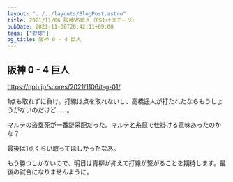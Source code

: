 ```yaml
---
layout: "../../layouts/BlogPost.astro"
title: 2021/11/06 阪神VS巨人（CS1stステージ）
pubDate: 2021-11-06T20:42:11+09:00
tags: ["野球"]
og_title: 阪神 0 - 4 巨人
---
```


## 阪神 0 - 4 巨人

https://npb.jp/scores/2021/1106/t-g-01/


1点も取れずに負け。打線は点を取れないし、高橋遥人が打たれたならもうしょうがないのだけど……。

マルテの盗塁死が一番謎采配だった。マルテと糸原で仕掛ける意味あったのかな？

最後は1点くらい取ってほしかったなあ。

もう勝つしかないので、明日は青柳が抑えて打線が繋がることを期待します。最後の試合になりませんように。